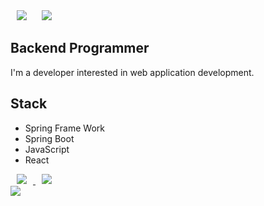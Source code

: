 <div>
    <img 
        src="https://hits.seeyoufarm.com/api/count/incr/badge.svg?url=https%3A%2F%2Fgithub.com%2Fli935"
        style="height : auto; margin-left : 10px; margin-right : 10px;"/>
    <img 
        src="https://img.shields.io/github/followers/li935?style=social"
        style="height : auto; margin-left : 10px; margin-right : 10px;"/>
</div>

## Backend Programmer

I'm a developer interested in web application development.

## Stack

- Spring Frame Work
- Spring Boot
- JavaScript
- React

<a href="https://www.notion.so/jamesdonghyunkim/_DonghyunKim-bcc26f23239540a9b495996b55467e9f">
    <img 
        src="http://img.shields.io/badge/-Notion-black?style=flat&logo=Notion&link=https://www.notion.so/jamesdonghyunkim/_DonghyunKim-bcc26f23239540a9b495996b55467e9f"
        style="height : auto; margin-left : 10px; margin-right : 10px;"/>
</a>
<a href="https://instagram.com/">
    <img 
        src="http://img.shields.io/badge/-Instagram-black?style=flat&logo=Instagram&link=https://instagram.com/"
        style="height : auto; margin-left : 10px; margin-right : 10px;"/>
</a>
<br>

<img align='center' src="http://mazassumnida.wtf/api/v2/generate_badge?boj=kim_dh93">
